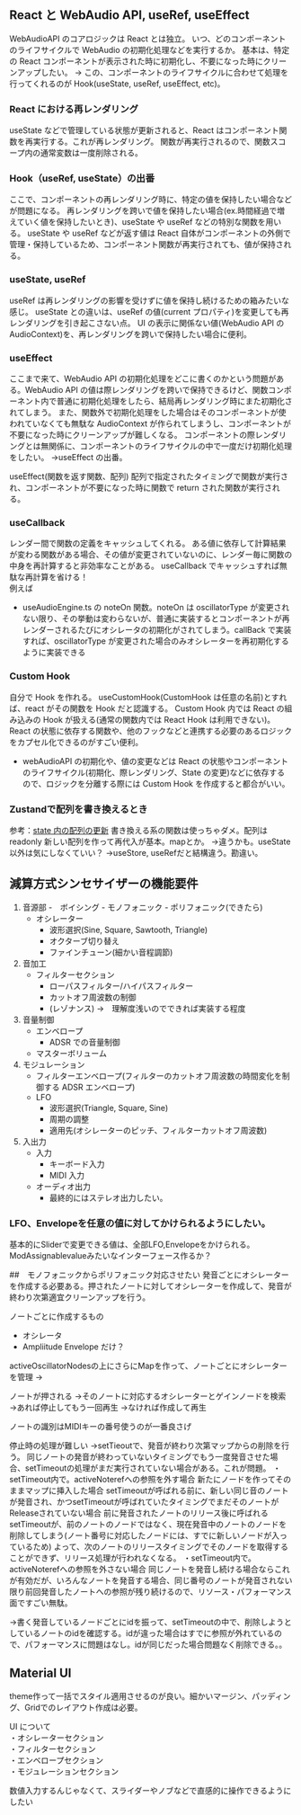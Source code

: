 ## React と WebAudio API, useRef, useEffect

WebAudioAPI のコアロジックは React とは独立。
いつ、どのコンポーネントのライフサイクルで WebAudio の初期化処理などを実行するか。
基本は、特定の React コンポーネントが表示された時に初期化し、不要になった時にクリーンアップしたい。
→ この、コンポーネントのライフサイクルに合わせて処理を行ってくれるのが Hook(useState, useRef, useEffect, etc)。

### React における再レンダリング

useState などで管理している状態が更新されると、React はコンポーネント関数を再実行する。これが再レンダリング。
関数が再実行されるので、関数スコープ内の通常変数は一度削除される。

### Hook（useRef, useState）の出番

ここで、コンポーネントの再レンダリング時に、特定の値を保持したい場合などが問題になる。
再レンダリングを跨いで値を保持したい場合(ex.時間経過で増えていく値を保持したいとき)、useState や useRef などの特別な関数を用いる。
useState や useRef などが返す値は React 自体がコンポーネントの外側で管理・保持しているため、コンポーネント関数が再実行されても、値が保持される。

### useState, useRef

useRef は再レンダリングの影響を受けずに値を保持し続けるための箱みたいな感じ。
useState との違いは、useRef の値(current プロパティ)を変更しても再レンダリングを引き起こさない点。
UI の表示に関係ない値(WebAudio API の AudioContext)を、再レンダリングを跨いで保持したい場合に便利。

### useEffect

ここまで来て、WebAudio API の初期化処理をどこに書くのかという問題がある。WebAudio API の値は際レンダリングを跨いで保持できるけど、関数コンポーネント内で普通に初期化処理をしたら、結局再レンダリング時にまた初期化されてしまう。
また、関数外で初期化処理をした場合はそのコンポーネントが使われていなくても無駄な AudioContext が作られてしまうし、コンポーネントが不要になった時にクリーンアップが難しくなる。
コンポーネントの際レンダリングとは無関係に、コンポーネントのライフサイクルの中で一度だけ初期化処理をしたい。
→useEffect の出番。

useEffect(関数を返す関数、配列)
配列で指定されたタイミングで関数が実行され、コンポーネントが不要になった時に関数で return された関数が実行される。

### useCallback

レンダー間で関数の定義をキャッシュしてくれる。
ある値に依存して計算結果が変わる関数がある場合、その値が変更されていないのに、レンダー毎に関数の中身を再計算すると非効率なことがある。
useCallback でキャッシュすれば無駄な再計算を省ける！  
例えば

- useAudioEngine.ts の noteOn 関数。noteOn は oscillatorType が変更されない限り、その挙動は変わらないが、普通に実装するとコンポーネントが再レンダーされるたびにオシレータの初期化がされてしまう。callBack で実装すれば、oscillatorType が変更された場合のみオシレーターを再初期化するように実装できる

### Custom Hook

自分で Hook を作れる。 useCustomHook(CustomHook は任意の名前)とすれば、react がその関数を Hook だと認識する。
Custom Hook 内では React の組み込みの Hook が扱える(通常の関数内では React Hook は利用できない)。React の状態に依存する関数や、他のフックなどと連携する必要のあるロジックをカプセル化できるのがすごい便利。

- webAudioAPI の初期化や、値の変更などは React の状態やコンポーネントのライフサイクル(初期化、際レンダリング、State の変更)などに依存するので、ロジックを分離する際には Custom Hook を作成すると都合がいい。

### Zustandで配列を書き換えるとき
 参考：[state 内の配列の更新](https://ja.react.dev/learn/updating-arrays-in-state)
 書き換える系の関数は使っちゃダメ。配列はreadonly
 新しい配列を作って再代入が基本。mapとか。
 ->違うかも。useState以外は気にしなくていい？
 ->useStore, useRefだと結構違う。勘違い。

## 減算方式シンセサイザーの機能要件

1. 音源部
    -　ボイシング
        -  モノフォニック
        -  ポリフォニック(できたら)
   - オシレーター
     - 波形選択(Sine, Square, Sawtooth, Triangle)
     - オクターブ切り替え
     - ファインチューン(細かい音程調節)
2. 音加工
   - フィルターセクション
     - ローパスフィルター/ハイパスフィルター
     - カットオフ周波数の制御
     - (レゾナンス) ->　理解度浅いのでできれば実装する程度
3. 音量制御
   - エンベロープ
     - ADSR での音量制御
   - マスターボリューム
4. モジュレーション
   - フィルターエンベロープ(フィルターのカットオフ周波数の時間変化を制御する ADSR エンベロープ)
   - LFO
     - 波形選択(Triangle, Square, Sine)
     - 周期の調整
     - 適用先(オシレーターのピッチ、フィルターカットオフ周波数)
5. 入出力
   - 入力
     - キーボード入力
     - MIDI 入力
   - オーディオ出力
     - 最終的にはステレオ出力したい。

### LFO、Envelopeを任意の値に対してかけられるようにしたい。
基本的にSliderで変更できる値は、全部LFO,Envelopeをかけられる。
ModAssignablevalueみたいなインターフェース作るか？

##　モノフォニックからポリフォニック対応させたい
発音ごとにオシレーターを作成する必要ある。押されたノートに対してオシレーターを作成して、発音が終わり次第適宜クリーンアップを行う。

ノートごとに作成するもの
- オシレータ
- Ampliitude Envelope
だけ？

activeOscillatorNodesの上にさらにMapを作って、ノートごとにオシレーターを管理
→

ノートが押される
→そのノートに対応するオシレーターとゲインノードを検索
→あれば停止してもう一回再生
→なければ作成して再生

ノートの識別はMIDIキーの番号使うのが一番良さげ

停止時の処理が難しい
→setTieoutで、発音が終わり次第マップからの削除を行う。
同じノートの発音が終わっていないタイミングでもう一度発音させた場合、setTimeoutの処理がまだ実行されていない場合がある。これが問題。
・setTimeout内で。activeNoterefへの参照を外す場合
新たにノードを作ってそのままマップに挿入した場合
setTimeoutが呼ばれる前に、新しい同じ音のノートが発音され、かつsetTimeoutが呼ばれていたタイミングでまだそのノートがReleaseされていない場合
前に発音されたノートのリリース後に呼ばれるsetTimeoutが、前のノートのノードではなく、現在発音中のノートのノードを削除してしまう(ノート番号に対応したノードには、すでに新しいノードが入っているため)
よって、次のノートのリリースタイミングでそのノードを取得することができず、リリース処理が行われなくなる。
・setTimeout内で。activeNoterefへの参照を外さない場合
同じノートを発音し続ける場合ならこれが有効だが、いろんなノートを発音する場合、同じ番号のノートが発音されない限り前回発音したノートへの参照が残り続けるので、リソース・パフォーマンス面ですごい無駄。

→書く発音しているノードごとにidを振って、setTimeoutの中で、削除しようとしているノートのidを確認する。idが違った場合はすでに参照が外れているので、パフォーマンスに問題はなし。idが同じだった場合問題なく削除できる。。

## Material UI
theme作って一括でスタイル適用させるのが良い。細かいマージン、パッディング、Gridでのレイアウト作成は必要。

UI について  
・オシレーターセクション  
・フィルターセクション  
・エンベロープセクション  
・モジュレーションセクション

数値入力するんじゃなくて、スライダーやノブなどで直感的に操作できるようにしたい

